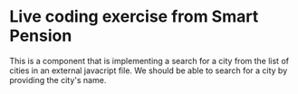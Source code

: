 # Live coding exercise from Smart Pension

This is a component that is implementing a search for a city from the list of cities in an external javacript file. 
We should be able to search for a city by providing the city's name.
